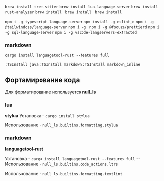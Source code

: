 `brew install tree-sitter`
`brew install lua-language-server`
`brew install rust-analyzer`
`brew install `
`brew install `
`brew install `

`npm i -g typescript-language-server`
`npm install -g eslint_d`
`npm i -g @tailwindcss/language-server`
`npm i -g `
`npm i -g @fsouza/prettierd`
`npm i -g sql-language-server`
`npm i -g vscode-langservers-extracted`

### markdown

`cargo install languagetool-rust --features full`

`:TSInstall java`
`:TSInstall markdown`
`:TSInstall markdown_inline`

## Фортамирование кода

Для форматирование используется **null_ls**

### lua

**stylua**
Установка - `cargo install stylua`

Использование - `null_ls.builtins.formatting.stylua`

### markdown

**languagetool-rust**

Установка - `cargo install languagetool-rust --features full`
-- Использование - `null_ls.builtins.code_actions.ltrs`

Использование - `null_ls.builtins.formatting.textlint`
